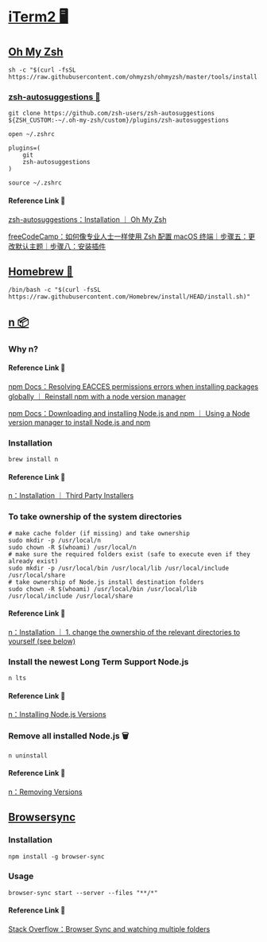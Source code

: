 # [iTerm2 🖥️](https://iterm2.com/)

## [Oh My Zsh](https://ohmyz.sh/)

```
sh -c "$(curl -fsSL https://raw.githubusercontent.com/ohmyzsh/ohmyzsh/master/tools/install.sh)"
```

### [zsh-autosuggestions 🧩](https://github.com/zsh-users/zsh-autosuggestions)

```
git clone https://github.com/zsh-users/zsh-autosuggestions ${ZSH_CUSTOM:-~/.oh-my-zsh/custom}/plugins/zsh-autosuggestions
```

```
open ~/.zshrc
```

```
plugins=(
    git
    zsh-autosuggestions
)
```

```
source ~/.zshrc
```

#### Reference Link 🔗

[zsh-autosuggestions：Installation ｜ Oh My Zsh](https://github.com/zsh-users/zsh-autosuggestions/blob/master/INSTALL.md#oh-my-zsh)

[freeCodeCamp：如何像专业人士一样使用 Zsh 配置 macOS 终端｜步骤五：更改默认主题｜步骤八：安装插件](https://www.freecodecamp.org/chinese/news/how-to-configure-your-macos-terminal-with-zsh-like-a-pro/)

## [Homebrew 🍺](https://brew.sh/zh-cn/)

```
/bin/bash -c "$(curl -fsSL https://raw.githubusercontent.com/Homebrew/install/HEAD/install.sh)"
```

## [n 📦](https://github.com/tj/n?tab=readme-ov-file#n--interactively-manage-your-nodejs-versions)

### Why n?

#### Reference Link 🔗

[npm Docs：Resolving EACCES permissions errors when installing packages globally ｜ Reinstall npm with a node version manager](https://docs.npmjs.com/resolving-eacces-permissions-errors-when-installing-packages-globally#reinstall-npm-with-a-node-version-manager)

[npm Docs：Downloading and installing Node.js and npm ｜ Using a Node version manager to install Node.js and npm](https://docs.npmjs.com/downloading-and-installing-node-js-and-npm#using-a-node-version-manager-to-install-nodejs-and-npm)

### Installation

```
brew install n
```

#### Reference Link 🔗

[n：Installation ｜ Third Party Installers](https://github.com/tj/n?tab=readme-ov-file#third-party-installers)

### To take ownership of the system directories

```
# make cache folder (if missing) and take ownership
sudo mkdir -p /usr/local/n
sudo chown -R $(whoami) /usr/local/n
# make sure the required folders exist (safe to execute even if they already exist)
sudo mkdir -p /usr/local/bin /usr/local/lib /usr/local/include /usr/local/share
# take ownership of Node.js install destination folders
sudo chown -R $(whoami) /usr/local/bin /usr/local/lib /usr/local/include /usr/local/share
```

#### Reference Link 🔗

[n：Installation ｜ 1. change the ownership of the relevant directories to yourself (see below)](https://github.com/tj/n?tab=readme-ov-file#installation)

### Install the newest Long Term Support Node.js

```
n lts
```

#### Reference Link 🔗

[n：Installing Node.js Versions](https://github.com/tj/n?tab=readme-ov-file#installing-nodejs-versions)

### Remove all installed Node.js 🗑️

```
n uninstall
```

#### Reference Link 🔗

[n：Removing Versions](https://github.com/tj/n?tab=readme-ov-file#removing-versions)

## [Browsersync](https://browsersync.io/)

### Installation

```
npm install -g browser-sync
```

### Usage

```
browser-sync start --server --files "**/*"
```

#### Reference Link 🔗

[Stack Overflow：Browser Sync and watching multiple folders](https://stackoverflow.com/questions/36653766/browser-sync-and-watching-multiple-folders)
